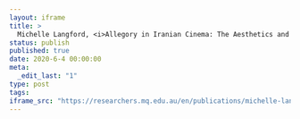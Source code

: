 ```yaml
---
layout: iframe
title: >
  Michelle Langford, <i>Allegory in Iranian Cinema: The Aesthetics and Poetry of Resistance</i>
status: publish
published: true
date: 2020-6-4 00:00:00
meta:
  _edit_last: "1"
type: post
tags:
iframe_src: "https://researchers.mq.edu.au/en/publications/michelle-langford-iallegory-in-iranian-cinema-the-aesthetics-and-"
---
```

        